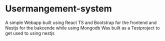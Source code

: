 # Usermangement-system
A simple Webapp built using React TS and Bootstrap for the frontend and Nestjs for the bakcende while using Mongodb
Was built as a Testproject to get used to using nestjs
